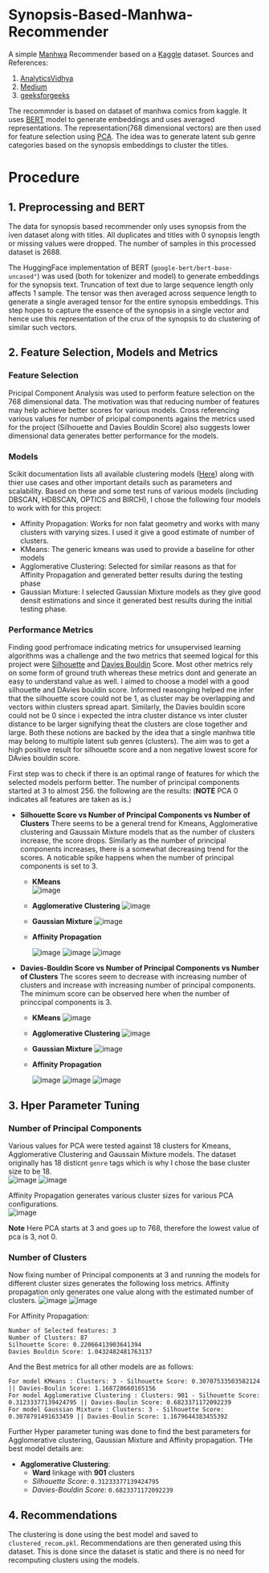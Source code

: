 # Synopsis-Based-Manhwa-Recommender
A simple [Manhwa](https://en.wikipedia.org/wiki/Manhwa) Recommender based on a [Kaggle](https://www.kaggle.com/datasets/iridazzle/webtoon-originals-datasets?select=webtoon_originals_en.csv) dataset.
Sources and References:
1. [AnalyticsVidhya](https://www.analyticsvidhya.com/blog/2021/07/recommendation-system-understanding-the-basic-concepts/)
2. [Medium](https://medium.com/@hazallgultekin/what-is-silhouette-score-f428fb39bf9a)
3. [geeksforgeeks](https://www.geeksforgeeks.org/davies-bouldin-index/)

The recommnder is based on dataset of manhwa comics from kaggle. It uses [BERT](https://huggingface.co/docs/transformers/en/model_doc/bert) model to generate embeddings and uses averaged representations. The representation(768 dimensional vectors) are then used for feature selection using [PCA](https://www.ibm.com/think/topics/principal-component-analysis). The idea was to generate latent sub genre categories based on the synopsis embeddings to cluster the titles.


# Procedure
## 1. Preprocessing and BERT
The data for synopsis based recommender only uses synopsis from the iven dataset along with titles. All duplicates and titles with 0 synopsis length or missing values were dropped. The number of samples in this processed dataset is 2688.

The HuggingFace implementation of BERT (`google-bert/bert-base-uncased"`) was used (both for tokenizer and model) to generate embeddings for the synopsis text. Truncation of text due to large sequence length only affects 1 sample. The tensor was then averaged across sequence length to generate a single averaged tensor for the entire synopsis embeddings. This step hopes to capture the essence of the synopsis in a single vector and hence use this representation of the crux of the synopsis to do clustering of similar such vectors.


## 2. Feature Selection, Models and Metrics
### Feature Selection
Pricipal Component Analysis was used to perform feature selection on the 768 dimensional data. The motivation was that reducing number of features may help achieve better scores for various models. Cross referencing various values for number of pricipal components agains the metrics used for the project (Silhouette and Davies Bouldin Score) also suggests lower dimensional data generates better performance for the models.


### Models
Scikit documentation lists all available clustering models ([Here](https://scikit-learn.org/stable/modules/clustering#hierarchical-clustering)) along with thier use cases and other important details such as parameters and scalability. Based on these and some test runs of various models (including DBSCAN, HDBSCAN, OPTICS and BIRCH), I chose the following four models to work with for this project:

- Affinity Propagation: Works for non falat geometry and works with many clusters with varying sizes. I used it give a good estimate of number of clusters.
- KMeans: The generic kmeans was used to provide a baseline for other models
- Agglomerative Clustering: Selected for similar reasons as that for Affinity Propagation and generated better results during the testing phase
- Gaussian Mixture: I selected Gaussian Mixture models as they give good densit estimations and since it generated best results during the initial testing phase.


### Performance Metrics
Finding good perfromace indicating metrics for unsupervised learning algorithms was a challenge and the two metrics that seemed logical for this project were [Silhouette](https://medium.com/@hazallgultekin/what-is-silhouette-score-f428fb39bf9a) and [Davies Bouldin](https://www.geeksforgeeks.org/davies-bouldin-index/) Score. Most other metrics rely on some form of ground truth whereas these metrics dont and generate an easy to understand value as well. I aimed to choose a model with a good silhouette and DAvies bouldin score. Informed reasonging helped me infer that the silhouette score could not be 1, as cluster may be overlapping and vectors within clusters spread apart. Similarly, the Davies bouldin score could not be 0 since i expected the intra cluster distance vs inter cluster distance to be larger signifying  theat the clusters are close together and large. Both these notions are backed by the idea that a single manhwa title may belong to multiple latent sub genres (clusters). The aim was to get a high positive result for silhouette score and a non negative lowest score for DAvies bouldin score.

First step was to check if there is an optimal range of features for which the selected models perform better. The number of principal components started at 3 to almost 256. the following are the results:
(**NOTE** PCA 0 indicates all features are taken as is.)

- **Silhouette Score vs Number of Principal Components vs Number of Clusters**
  There seems to be a general trend for Kmeans, Agglomerative clustering and Gaussain Mixture models that as the number of clusters increase, the score drops. Similarly as the number of principal components increases, there is a somewhat decreasing trend for the scores. A noticable spike happens when the number of principal components is set to 3.
  
  - **KMeans**  
    ![image](https://github.com/user-attachments/assets/6af5c62a-ffd6-4cf1-a738-81adc57d0c41)
  
  - **Agglomerative Clustering**
    ![image](https://github.com/user-attachments/assets/7baf8e59-e873-4ec9-8cc1-3cea9afe58e4)

  - **Gaussian Mixture**
    ![image](https://github.com/user-attachments/assets/3d44105e-5912-48b0-83d0-7021a1d7cf43)

  - **Affinity Propagation**
    
    ![image](https://github.com/user-attachments/assets/e00db861-9c09-4428-9d20-3e14b74030f1)
    ![image](https://github.com/user-attachments/assets/a5b4c991-afa2-4ca9-970f-ff40f69bd919)
    ![image](https://github.com/user-attachments/assets/a88c93e6-42e8-4bdc-96f5-1a833c0d1ad8)

- **Davies-Bouldin Score vs Number of Principal Components vs Number of Clusters**
  The scores seem to decrease with increasing number of clusters and increase with increasing number of principal components. The minimum score can be observed here when the number of princcipal components is 3.

  - **KMeans**
    ![image](https://github.com/user-attachments/assets/f22aaeba-214d-441a-8b02-1f03e3237300)

  - **Agglomerative Clustering**   ![image](https://github.com/user-attachments/assets/89ecb139-b9ee-4ae2-b736-b210f5ad8a71)

  - **Gaussian Mixture**   ![image](https://github.com/user-attachments/assets/93ae5ed8-9f82-49d2-b525-9925546c7cbd)
 
  - **Affinity Propagation**
 
    ![image](https://github.com/user-attachments/assets/86318211-fc35-4f5f-8dd1-2fe86b7176f9)
    ![image](https://github.com/user-attachments/assets/2ade666c-1f54-4496-b4c8-687c54bb2ccd)
    ![image](https://github.com/user-attachments/assets/3486206c-628d-49af-ab72-7423ecbba6ea)


## 3. Hper Parameter Tuning
### Number of Principal Components
Various values for PCA were tested against 18 clusters for Kmeans, Agglomerative Clustering and Gaussain Mixture models. The dataset originally has 18 disticnt `genre` tags which is why I chose the base cluster size to be 18.   
![image](https://github.com/user-attachments/assets/3a3596a2-bae2-4624-bad6-937653df0f06)
![image](https://github.com/user-attachments/assets/e6dfccf4-4585-40e5-baca-a1f531749f6b)

Affinity Propagation generates various cluster sizes for various PCA configurations.  
![image](https://github.com/user-attachments/assets/55362dfe-b212-41f2-b1c6-108f4a04faa0)


**Note** Here PCA starts at 3 and goes up to 768, therefore the lowest value of pca is 3, not 0.

### Number of Clusters
Now fixing number of Principal components at 3 and running the models for different cluster sizes generates the following loss metrics. Affinity propagation only generates one value along with the estimated number of clusters.
![image](https://github.com/user-attachments/assets/3e1c0fef-c2ef-4e2e-9bc8-6174fbc44bc9)
![image](https://github.com/user-attachments/assets/90690ba9-48af-4472-a53c-7c942b1c947e)

For Affinity Propagation:
```
Number of Selected features: 3 
Number of Clusters: 87 
Silhouette Score: 0.22066413903641394 
Davies Bouldin Score: 1.0432482481763137
```
And the Best metrics for all other models are as follows:
```
For model KMeans : Clusters: 3 - Silhouette Score: 0.30707533503582124 || Davies-Boulin Score: 1.168728660165156
For model Agglomerative Clustering : Clusters: 901 - Silhouette Score: 0.31233377139424795 || Davies-Boulin Score: 0.6823371172092239
For model Gaussian Mixture : Clusters: 3 - Silhouette Score: 0.3078791491633459 || Davies-Boulin Score: 1.1679644383455392
```

Further Hyper parameter tuning was done to find the best parameters for Agglomerative clustering, Gaussian Mixture and Affinity propagation. THe best model details are:
- **Agglomerative Clustering**:
  - **Ward** linkage with **901** clusters
  - *Silhouette Score*: `0.31233377139424795`
  - *Davies-Bouldin Score*: `0.6823371172092239`


## 4. Recommendations
The clustering is done using the best model and saved to `clustered_recom.pkl`. Recommendations are then generated using this dataset. This is done since the dataset is static and there is no need for recomputing clusters using the models. 








